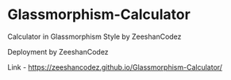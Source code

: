 # Glassmorphism-Calculator
Calculator in Glassmorphism Style by ZeeshanCodez 


Deployment by ZeeshanCodez


Link - https://zeeshancodez.github.io/Glassmorphism-Calculator/
